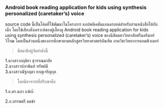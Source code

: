 ### Android book reading application for kids using synthesis personalized (caretaker’s) voice
source code นี้เป็นโค้ดที่ใช้พัฒนาในโครงการ แอปพลิเคชันแอนดรอยด์สำหรับอ่านหนังสือให้กับเด็ก โดยใช้เสียงสังเคราะห์ของผู้เลี้ยงดู
Android book reading application for kids using synthesis personalized (caretaker’s) voice ของนิสิตมหาวิทยาลัยศรีนครินทร์วิโรฒ 
โดยเป็นส่วนหนึ่งของการศึกษาตามหลักสูตรวิทยาศาสตร์บัณฑิต ภาควิชาวิทยาการคอมพิวเตอร์

>มีสมาชิกผู้จัดทำดังนี้

1.นางสาวกฤติยา      สุวรรณมาลัย   
2.นางสาวปภาพินท์   ทรัพย์มี     
3.นางสาวณัฐกฤตา    หาญเจริญกุล

>โดยมีอาจารย์ที่ปรึกษาคือ 

1.อ.ดร.นภา  เเซ่เบ๊ 

2.อ.บรรพตรี คมขำ

